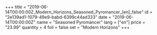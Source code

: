 +++
title = "2019-06-14T00:00:00Z_Modern_Horizons_Seasoned_Pyromancer_[en]_false"
id = "2e139ad1-1079-49e9-babd-6399c44ad333"
date = "2019-06-14T00:00:00Z"
name = "Seasoned Pyromancer"
lang = ["en"]
price = "23.99"
quantity = 4
foil = false
set = "Modern Horizons"
+++
